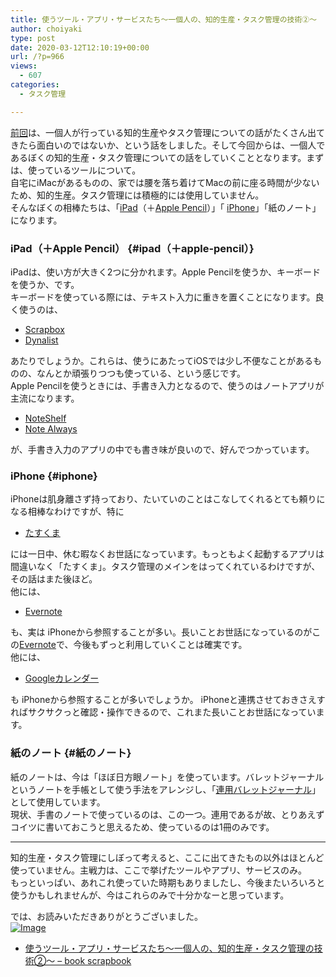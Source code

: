 ```yaml
---
title: 使うツール・アプリ・サービスたち〜一個人の、知的生産・タスク管理の技術②〜
author: choiyaki
type: post
date: 2020-03-12T12:10:19+00:00
url: /?p=966
views:
  - 607
categories:
  - タスク管理

---
```

[前回][1]は、一個人が行っている知的生産やタスク管理についての話がたくさん出てきたら面白いのではないか、という話をしました。そして今回からは、一個人であるぼくの知的生産・タスク管理についての話をしていくこととなります。まずは、使っているツールについて。  
自宅にiMacがあるものの、家では腰を落ち着けてMacの前に座る時間が少ないため、知的生産。タスク管理には積極的には使用していません。  
そんなぼくの相棒たちは、「[iPad][2]（＋[Apple Pencil][3]）」「 [iPhone][4]」「紙のノート」になります。

### iPad（＋Apple Pencil） {#ipad（＋apple-pencil）}

iPadは、使い方が大きく2つに分かれます。Apple Pencilを使うか、キーボードを使うか、です。  
キーボードを使っている際には、テキスト入力に重きを置くことになります。良く使うのは、

  * [Scrapbox][5]
  * [Dynalist][6]

あたりでしょうか。これらは、使うにあたってiOSでは少し不便なことがあるものの、なんとか頑張りつつも使っている、という感じです。  
Apple Pencilを使うときには、手書き入力となるので、使うのはノートアプリが主流になります。

  * [NoteShelf][7]
  * [Note Always][8]

が、手書き入力のアプリの中でも書き味が良いので、好んでつかっています。

### iPhone {#iphone}

iPhoneは肌身離さず持っており、たいていのことはこなしてくれるとても頼りになる相棒なわけですが、特に

  * [たすくま][9]

には一日中、休む暇なくお世話になっています。もっともよく起動するアプリは間違いなく「たすくま」。タスク管理のメインをはってくれているわけですが、その話はまた後ほど。  
他には、

  * [Evernote][10]

も、実は iPhoneから参照することが多い。長いことお世話になっているのがこの[Evernote][10]で、今後もずっと利用していくことは確実です。  
他には、

  * [Googleカレンダー][11]

も iPhoneから参照することが多いでしょうか。 iPhoneと連携させておきさえすればサクサクっと確認・操作できるので、これまた長いことお世話になっています。

### 紙のノート {#紙のノート}

紙のノートは、今は「ほぼ日方眼ノート」を使っています。バレットジャーナルというノートを手帳として使う手法をアレンジし、「[連用バレットジャーナル][12]」として使用しています。  
現状、手書のノートで使っているのは、この一つ。連用であるが故、とりあえずコイツに書いておこうと思えるため、使っているのは1冊のみです。

* * *

知的生産・タスク管理にしぼって考えると、ここに出てきたもの以外はほとんど使っていません。主戦力は、ここで挙げたツールやアプリ、サービスのみ。  
もっといっぱい、あれこれ使っていた時期もありましたし、今後またいろいろと使うかもしれませんが、今はこれらのみで十分かなーと思っています。

では、お読みいただきありがとうございました。  
[![Image][13]][14]

  * [使うツール・アプリ・サービスたち〜一個人の、知的生産・タスク管理の技術②〜 &#8211; book scrapbook][15]

 [1]: https://choiyaki.com/?p=964
 [2]: https://scrapbox.io/choiyaki-hondana/iPad
 [3]: https://scrapbox.io/choiyaki-hondana/Apple_Pencil
 [4]: https://scrapbox.io/choiyaki-hondana/iPhone
 [5]: https://scrapbox.io/choiyaki-hondana/Scrapbox
 [6]: https://scrapbox.io/choiyaki-hondana/Dynalist
 [7]: https://scrapbox.io/choiyaki-hondana/NoteShelf
 [8]: https://scrapbox.io/choiyaki-hondana/Note_Always
 [9]: https://scrapbox.io/choiyaki-hondana/%E3%81%9F%E3%81%99%E3%81%8F%E3%81%BE
 [10]: https://scrapbox.io/choiyaki-hondana/Evernote
 [11]: https://scrapbox.io/choiyaki-hondana/Google%E3%82%AB%E3%83%AC%E3%83%B3%E3%83%80%E3%83%BC
 [12]: https://scrapbox.io/choiyaki-hondana/%E9%80%A3%E7%94%A8%E3%83%90%E3%83%AC%E3%83%83%E3%83%88%E3%82%B8%E3%83%A3%E3%83%BC%E3%83%8A%E3%83%AB
 [13]: https://gyazo.com/231489e10e96228a95e47848a5dbed54/thumb/1000
 [14]: https://gyazo.com/231489e10e96228a95e47848a5dbed54
 [15]: https://scrapbox.io/choiyaki-hondana/%E4%BD%BF%E3%81%86%E3%83%84%E3%83%BC%E3%83%AB%E3%83%BB%E3%82%A2%E3%83%97%E3%83%AA%E3%83%BB%E3%82%B5%E3%83%BC%E3%83%93%E3%82%B9%E3%81%9F%E3%81%A1%E3%80%9C%E4%B8%80%E5%80%8B%E4%BA%BA%E3%81%AE%E3%80%81%E7%9F%A5%E7%9A%84%E7%94%9F%E7%94%A3%E3%83%BB%E3%82%BF%E3%82%B9%E3%82%AF%E7%AE%A1%E7%90%86%E3%81%AE%E6%8A%80%E8%A1%93%E2%91%A1%E3%80%9C